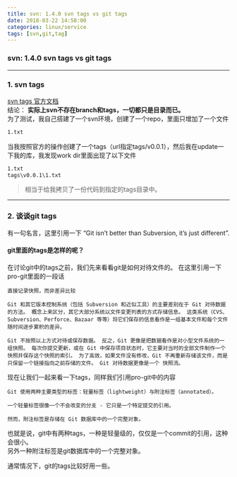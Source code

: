 ```yaml
---
title: svn: 1.4.0 svn tags vs git tags
date: 2018-03-22 14:58:00
categories: linux/service
tags: [svn,git,tag]
---
```

### svn: 1.4.0 svn tags vs git tags

---

### 1. svn tags
[svn tags 官方文档](https://tortoisesvn.net/docs/release/TortoiseSVN_en/tsvn-dug-branchtag.html)  
结论： **实际上svn不存在branch和tags，一切都只是目录而已。**  
为了测试，我自己搭建了一个svn环境，创建了一个repo，里面只增加了一个文件
``` bash
1.txt
```
当我按照官方的操作创建了一个tags（url指定tags/v0.0.1），然后我在update一下我的库，我发现work dir里面出现了以下文件
``` bash
1.txt
tags\v0.0.1\1.txt
```
> 相当于给我拷贝了一份代码到指定的tags目录中。

---

### 2. 谈谈git tags
有一句名言，这里引用一下 “Git isn’t better than Subversion, it’s just different”.
#### git里面的tags是怎样的呢？
在讨论git中的tags之前，我们先来看看git是如何对待文件的。 在这里引用一下pro-git里面的一段话  
```
直接记录快照，而非差异比较

Git 和其它版本控制系统（包括 Subversion 和近似工具）的主要差别在于 Git 对待数据的方法。 概念上来区分，其它大部分系统以文件变更列表的方式存储信息。 这类系统（CVS、Subversion、Perforce、Bazaar 等等）将它们保存的信息看作是一组基本文件和每个文件随时间逐步累积的差异。

Git 不按照以上方式对待或保存数据。 反之，Git 更像是把数据看作是对小型文件系统的一组快照。 每次你提交更新，或在 Git 中保存项目状态时，它主要对当时的全部文件制作一个快照并保存这个快照的索引。 为了高效，如果文件没有修改，Git 不再重新存储该文件，而是只保留一个链接指向之前存储的文件。 Git 对待数据更像是一个 快照流。
```
现在让我们一起来看一下tags，同样我们引用pro-git中的内容
```
Git 使用两种主要类型的标签：轻量标签（lightweight）与附注标签（annotated）。

一个轻量标签很像一个不会改变的分支 - 它只是一个特定提交的引用。

然而，附注标签是存储在 Git 数据库中的一个完整对象。
```
也就是说，git中有两种tags，一种是轻量级的，仅仅是一个commit的引用，这种会很小。  
另外一种附注标签是git数据库中的一个完整对象。  


通常情况下，git的tags比较好用一些。